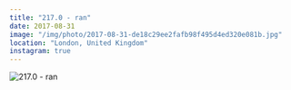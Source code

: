 ```yaml
---
title: "217.0 - ran"
date: 2017-08-31
image: "/img/photo/2017-08-31-de18c29ee2fafb98f495d4ed320e081b.jpg"
location: "London, United Kingdom"
instagram: true
---
```


![217.0 - ran](/img/photo/2017-08-31-de18c29ee2fafb98f495d4ed320e081b.jpg)
